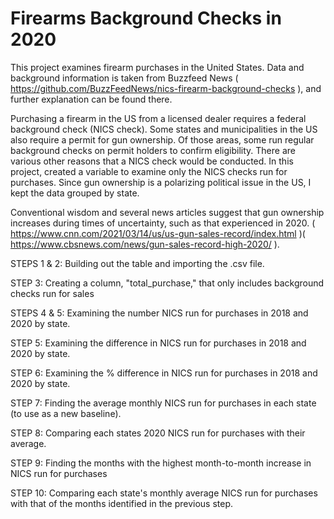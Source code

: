 # Firearms Background Checks in 2020
This project examines firearm purchases in the United States. Data and background information is taken from Buzzfeed News ( https://github.com/BuzzFeedNews/nics-firearm-background-checks ), and further explanation can be found there.

Purchasing a firearm in the US from a licensed dealer requires a federal background check (NICS check). Some states and municipalities in the US also require
a permit for gun ownership. Of those areas, some run regular background checks on permit holders to confirm eligibility. There are various other reasons that a NICS 
check would be conducted. In this project, created a variable to examine only the NICS checks run for purchases. Since gun ownership is a polarizing political issue in the US, I kept the data grouped by state. 

Conventional wisdom and several news articles suggest that gun ownership increases during times of uncertainty, such as that experienced in 2020. ( https://www.cnn.com/2021/03/14/us/us-gun-sales-record/index.html )( https://www.cbsnews.com/news/gun-sales-record-high-2020/ ). 

STEPS 1 & 2:
Building out the table and importing the .csv file.

STEP 3:
Creating a column, "total_purchase," that only includes background checks run for sales

STEPS 4 & 5: 
Examining the number NICS run for purchases in 2018 and 2020 by state.

STEP 5:
Examining the difference in NICS run for purchases in 2018 and 2020 by state.

STEP 6: 
Examining the % difference in NICS run for purchases in 2018 and 2020 by state.

STEP 7:
Finding the average monthly NICS run for purchases in each state (to use as a new baseline).

STEP 8: 
Comparing each states 2020 NICS run for purchases with their average.

STEP 9: 
Finding the months with the highest month-to-month increase in NICS run for purchases

STEP 10: 
Comparing each state's monthly average NICS run for purchases with that of the months identified in the previous step.
